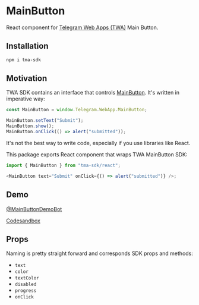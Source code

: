 # MainButton

React component for [Telegram Web Apps (TWA)](https://core.telegram.org/bots/webapps) Main Button.

## Installation

```bash
npm i tma-sdk
```

## Motivation

TWA SDK contains an interface that controls [MainButton](https://core.telegram.org/bots/webapps#mainbutton). It's written in imperative way:

```js
const MainButton = window.Telegram.WebApp.MainButton;

MainButton.setText("Submit");
MainButton.show();
MainButton.onClick(() => alert("submitted"));
```

It's not the best way to write code, especially if you use libraries like React.

This package exports React component that wraps TWA MainButton SDK:

```js
import { MainButton } from "tma-sdk/react";

<MainButton text="Submit" onClick={() => alert("submitted")} />;
```

## Demo

[@MainButtonDemoBot](https://t.me/MainButtonDemoBot)

[Codesandbox](https://codesandbox.io/s/main-button-demo-732l5z)

## Props

Naming is pretty straight forward and corresponds SDK props and methods:

- `text`
- `color`
- `textColor`
- `disabled`
- `progress`
- `onClick`

